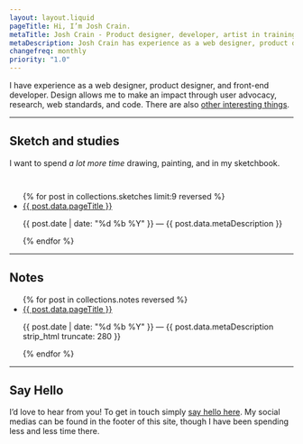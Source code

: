 ```yaml
---
layout: layout.liquid
pageTitle: Hi, I’m Josh Crain.
metaTitle: Josh Crain - Product designer, developer, artist in training
metaDescription: Josh Crain has experience as a web designer, product designer, and front-end developer. Design allows Josh to make an impact through user advocacy, research, web standards, and code.
changefreq: monthly
priority: "1.0"
---
```

<p class="text--larger">I have experience as a web designer, product designer, and front-end developer. Design allows me to make an impact through user advocacy, research, web standards, and code. There are also <a href="/about/">other interesting things</a>.</p>

<hr>
 
## Sketch and studies
I want to spend <em>a lot more time</em> drawing, painting, and in my sketchbook.

<ul class="flex--articles flex--articles--3" style="padding-top:2em;">
{% for post in collections.sketches limit:9 reversed %}
<li>    
    <!--<img class="lazy" data-src="{{post.data.metaImage}}" alt="Artwork {{ post.data.pageTitle }}">-->
    <a href="{{ post.url }}" class="text--larger">{{ post.data.pageTitle }}</a>
    <p><span class="text--secondary small-caps">{{ post.date | date: "%d %b %Y" }}</span> &mdash; {{ post.data.metaDescription }}</p>
</li>
{% endfor %} 
</ul>

<hr>

## Notes
<ul class="list--articles">
{% for post in collections.notes reversed %}
<li>    
    <a href="{{ post.url }}" class="text--larger">{{ post.data.pageTitle }}</a>
    <p><span class="text--secondary small-caps">{{ post.date | date: "%d %b %Y" }}</span> &mdash; {{ post.data.metaDescription strip_html truncate: 280 }}</p>
</li>
{% endfor %} 
</ul>

<hr>

## Say Hello
I’d love to hear from you! To get in touch simply [say hello here](/say-hello/). My social medias can be found in the footer of this site, though I have been spending less and less time there. 